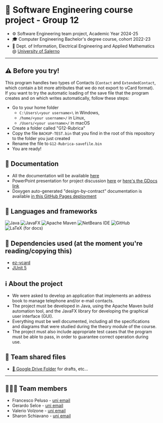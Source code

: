 # 🚀 Software Engineering course project - Group 12
- ⚙️ Software Engineering team project, Academic Year 2024-25
- 🎓 Computer Engineering Bachelor's degree course, cohort 2022-23
- 🏫 Dept. of Information, Electrical Engineering and Applied Mathematics @ [University of Salerno](https://unisa.it/)

---

## ⚠️ Before you try!
This program handles two types of Contacts (`Contact` and `ExtendedContact`, which contain a bit more attributes that we do not export to vCard format).\
If you want to try the automatic loading of the save file that the program creates and on which writes automatically, follow these steps:
- Go to your home folder
  - `C:\Users\<your username>\` in Windows,
  - `/home/<your username>/` in Linux,
  - `/Users/<your username>/` in macOS
- Create a folder called "G12-Rubrica"
- Copy the file `BACKUP-TEST.bin` that you find in the root of this repository to the folder you just created
- Rename the file to `G12-Rubrica-savefile.bin`
- You are ready!

## 📄 Documentation
- All the documentation will be available [here](https://github.com/francescopeluso/SWE-Project/tree/main/docs)
- PowerPoint presentation for project discussion [here](https://github.com/francescopeluso/SWE-Project/blob/main/docs/Presentazione%20SWE%20-%20Gruppo%2012.pptx) or [here's the GDocs link](https://docs.google.com/presentation/d/1XRhP6MPjfJnMqbEh69v1N0iBx7OvHyV2KCEgBUKzEao/edit?usp=sharing)
- Doxygen auto-generated "design-by-contract" documentation is available [in this GitHub Pages deployment](https://francescopeluso.github.io/SWE-Project)

## 💾 Languages and frameworks
![Java](https://img.shields.io/badge/java-%23ED8B00.svg?style=for-the-badge&logo=openjdk&logoColor=white)
![JavaFX](https://img.shields.io/badge/javafx-%23FF0000.svg?style=for-the-badge&logo=javafx&logoColor=white)
![Apache Maven](https://img.shields.io/badge/Apache%20Maven-C71A36?style=for-the-badge&logo=Apache%20Maven&logoColor=white)
![NetBeans IDE](https://img.shields.io/badge/NetBeansIDE-1B6AC6.svg?style=for-the-badge&logo=apache-netbeans-ide&logoColor=white)
![GitHub](https://img.shields.io/badge/github-%23121011.svg?style=for-the-badge&logo=github&logoColor=white)
![LaTeX (for docs)](https://img.shields.io/badge/latex-%23008080.svg?style=for-the-badge&logo=latex&logoColor=white)

## 🧩 Dependencies used (at the moment you're reading/copying this)
- [ez-vcard](https://github.com/mangstadt/ez-vcard)
- [JUnit 5](https://github.com/junit-team/junit5)

## ℹ️ About the project
- We were asked to develop an application that implements an address book to manage telephone and/or e-mail contacts.
- The project must be developed in Java, using the Apache Maven build automation tool, and the JavaFX library for developing the graphical user interface (GUI).
- Everything must be well documented, including all the specifications and diagrams that were studied during the theory module of the course.
- The project must also include appropriate test cases that the program must be able to pass, in order to guarantee correct operation during use.


## 📝 Team shared files
- [📂 Google Drive Folder](https://drive.google.com/drive/folders/1oue3cB1Z_F3Z3lOm-P0us-nUvAmd06SI?usp=sharing) for drafts, etc...

---

## 🧑🏻‍💻 Team members
- Francesco Peluso - [uni email](mailto:f.peluso29@studenti.unisa.it)
- Gerardo Selce - [uni email](mailto:g.selce2@studenti.unisa.it )
- Valerio Volzone - [uni email](mailto:v.volzone4@studenti.unisa.it)
- Sharon Schiavano - [uni email](mailto:s.schiavano1@studenti.unisa.it)
